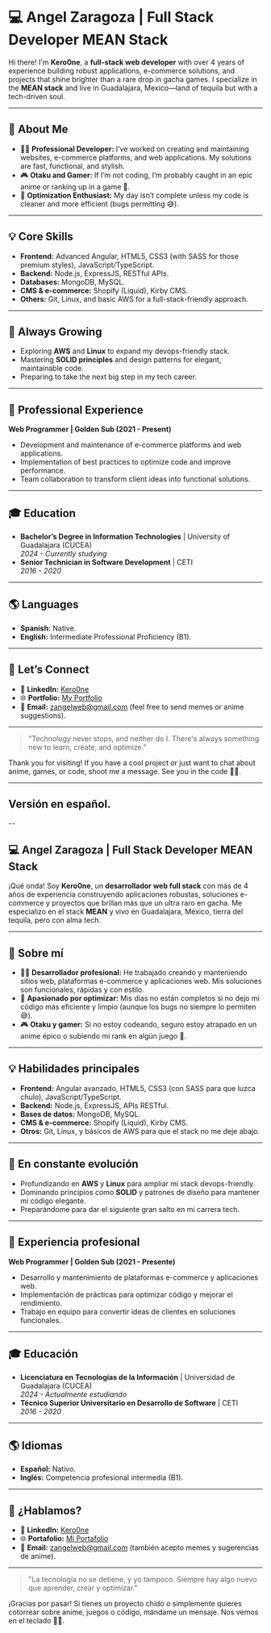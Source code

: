 # 💻 Angel Zaragoza | Full Stack Developer MEAN Stack  

Hi there! I'm **Kero0ne**, a **full-stack web developer** with over 4 years of experience building robust applications, e-commerce solutions, and projects that shine brighter than a rare drop in gacha games. I specialize in the **MEAN stack** and live in Guadalajara, Mexico—land of tequila but with a tech-driven soul.

---

## 🎯 About Me  
- 👨‍💻 **Professional Developer:** I’ve worked on creating and maintaining websites, e-commerce platforms, and web applications. My solutions are fast, functional, and stylish.  
- 🎮 **Otaku and Gamer:** If I’m not coding, I’m probably caught in an epic anime or ranking up in a game 👾.  
- 🔧 **Optimization Enthusiast:** My day isn’t complete unless my code is cleaner and more efficient (bugs permitting 😅).  

---

## 💡 Core Skills  
- **Frontend:** Advanced Angular, HTML5, CSS3 (with SASS for those premium styles), JavaScript/TypeScript.  
- **Backend:** Node.js, ExpressJS, RESTful APIs.  
- **Databases:** MongoDB, MySQL.  
- **CMS & e-commerce:** Shopify (Liquid), Kirby CMS.  
- **Others:** Git, Linux, and basic AWS for a full-stack-friendly approach.  

---

## 🌱 Always Growing  
- Exploring **AWS** and **Linux** to expand my devops-friendly stack.  
- Mastering **SOLID principles** and design patterns for elegant, maintainable code.  
- Preparing to take the next big step in my tech career.  

---

## 🚀 Professional Experience
**Web Programmer | Golden Sub (2021 - Present)**
- Development and maintenance of e-commerce platforms and web applications.
- Implementation of best practices to optimize code and improve performance.
- Team collaboration to transform client ideas into functional solutions.

---

## 🎓 Education  
- **Bachelor’s Degree in Information Technologies** | University of Guadalajara (CUCEA)  
  *2024 - Currently studying*  
- **Senior Technician in Software Development** | CETI  
  *2016 - 2020*  

---

## 🌎 Languages  
- **Spanish:** Native.  
- **English:** Intermediate Professional Proficiency (B1).  

---

## 💬 Let’s Connect  
- 💼 **LinkedIn:** [Kero0ne](https://www.linkedin.com/in/zangelweb/)  
- 🌐 **Portfolio:** [My Portfolio](https://bit.ly/3zoZv81)  
- 📧 **Email:** zangelweb@gmail.com (feel free to send memes or anime suggestions).  

---

> "Technology never stops, and neither do I. There's always something new to learn, create, and optimize."  

Thank you for visiting! If you have a cool project or just want to chat about anime, games, or code, shoot me a message. See you in the code 👾✨.  

--- 


## Versión en español.

--

## 💻 Angel Zaragoza | Full Stack Developer MEAN Stack  

¡Qué onda! Soy **Kero0ne**, un **desarrollador web full stack** con más de 4 años de experiencia construyendo aplicaciones robustas, soluciones e-commerce y proyectos que brillan más que un ultra raro en gacha. Me especializo en el stack **MEAN** y vivo en Guadalajara, México, tierra del tequila, pero con alma tech.

---

## 🎯 Sobre mí  
- 👨‍💻 **Desarrollador profesional:** He trabajado creando y manteniendo sitios web, plataformas e-commerce y aplicaciones web. Mis soluciones son funcionales, rápidas y con estilo.  
- 🔧 **Apasionado por optimizar:** Mis días no están completos si no dejo mi código más eficiente y limpio (aunque los bugs no siempre lo permiten 😅).
- 🎮 **Otaku y gamer:** Si no estoy codeando, seguro estoy atrapado en un anime épico o subiendo mi rank en algún juego 👾.  

---

## 💡 Habilidades principales  
- **Frontend:** Angular avanzado, HTML5, CSS3 (con SASS para que luzca chulo), JavaScript/TypeScript.  
- **Backend:** Node.js, ExpressJS, APIs RESTful.  
- **Bases de datos:** MongoDB, MySQL.  
- **CMS & e-commerce:** Shopify (Liquid), Kirby CMS.  
- **Otros:** Git, Linux, y básicos de AWS para que el stack no me deje abajo.  

---

## 🌱 En constante evolución  
- Profundizando en **AWS** y **Linux** para ampliar mi stack devops-friendly.  
- Dominando principios como **SOLID** y patrones de diseño para mantener mi código elegante.  
- Preparándome para dar el siguiente gran salto en mi carrera tech.  

---

## 🚀 Experiencia profesional
**Web Programmer | Golden Sub (2021 - Presente)**
- Desarrollo y mantenimiento de plataformas e-commerce y aplicaciones web.
- Implementación de prácticas para optimizar código y mejorar el rendimiento.
- Trabajo en equipo para convertir ideas de clientes en soluciones funcionales.

---

## 🎓 Educación  
- **Licenciatura en Tecnologías de la Información** | Universidad de Guadalajara (CUCEA)  
  *2024 - Actualmente estudiando*  
- **Técnico Superior Universitario en Desarrollo de Software** | CETI  
  *2016 - 2020*  

---

## 🌎 Idiomas  
- **Español:** Nativo.  
- **Inglés:** Competencia profesional intermedia (B1).  

---

## 💬 ¿Hablamos?  
- 💼 **LinkedIn:** [Kero0ne](https://www.linkedin.com/in/zangelweb/)  
- 🌐 **Portafolio:** [Mi Portafolio](https://bit.ly/3zoZv81)  
- 📧 **Email:** zangelweb@gmail.com (también acepto memes y sugerencias de anime).  

---

> "La tecnología no se detiene, y yo tampoco. Siempre hay algo nuevo que aprender, crear y optimizar."  

¡Gracias por pasar! Si tienes un proyecto chido o simplemente quieres cotorrear sobre anime, juegos o código, mándame un mensaje. Nos vemos en el teclado 👾✨.  

